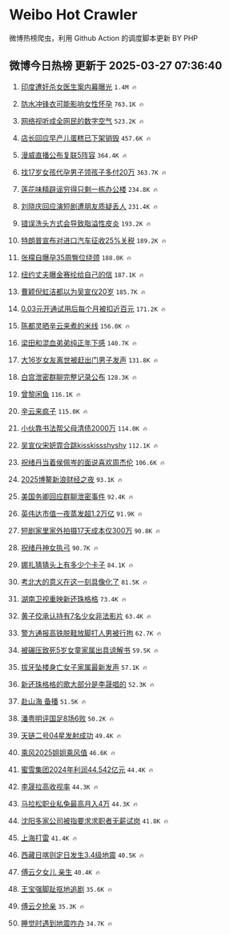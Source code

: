 # Weibo Hot Crawler 



微博热榜爬虫，利用 Github Action 的调度脚本更新 BY PHP 


## 微博今日热榜 更新于 2025-03-27 07:36:40 
1. [印度遭奸杀女医生案内幕曝光](https://s.weibo.com/weibo?q=%23%E5%8D%B0%E5%BA%A6%E9%81%AD%E5%A5%B8%E6%9D%80%E5%A5%B3%E5%8C%BB%E7%94%9F%E6%A1%88%E5%86%85%E5%B9%95%E6%9B%9D%E5%85%89%23&t=31&band_rank=1&Refer=top) `1.4M 🔥` 

1. [防水冲锋衣可能影响女性怀孕](https://s.weibo.com/weibo?q=%23%E9%98%B2%E6%B0%B4%E5%86%B2%E9%94%8B%E8%A1%A3%E5%8F%AF%E8%83%BD%E5%BD%B1%E5%93%8D%E5%A5%B3%E6%80%A7%E6%80%80%E5%AD%95%23&t=31&band_rank=2&Refer=top) `763.1K 🔥` 

1. [网络视听成全网民的数字空气](https://s.weibo.com/weibo?q=%23%E7%BD%91%E7%BB%9C%E8%A7%86%E5%90%AC%E6%88%90%E5%85%A8%E7%BD%91%E6%B0%91%E7%9A%84%E6%95%B0%E5%AD%97%E7%A9%BA%E6%B0%94%23&t=31&band_rank=3&Refer=top) `523.2K 🔥` 

1. [店长回应早产儿蛋糕已下架销毁](https://s.weibo.com/weibo?q=%23%E5%BA%97%E9%95%BF%E5%9B%9E%E5%BA%94%E6%97%A9%E4%BA%A7%E5%84%BF%E8%9B%8B%E7%B3%95%E5%B7%B2%E4%B8%8B%E6%9E%B6%E9%94%80%E6%AF%81%23&t=31&band_rank=4&Refer=top) `457.6K 🔥` 

1. [漫威直播公布复联5阵容](https://s.weibo.com/weibo?q=%23%E6%BC%AB%E5%A8%81%E7%9B%B4%E6%92%AD%E5%85%AC%E5%B8%83%E5%A4%8D%E8%81%945%E9%98%B5%E5%AE%B9%23&t=31&band_rank=5&Refer=top) `364.4K 🔥` 

1. [找17岁女孩代孕男子领孩子多付20万](https://s.weibo.com/weibo?q=%23%E6%89%BE17%E5%B2%81%E5%A5%B3%E5%AD%A9%E4%BB%A3%E5%AD%95%E7%94%B7%E5%AD%90%E9%A2%86%E5%AD%A9%E5%AD%90%E5%A4%9A%E4%BB%9820%E4%B8%87%23&t=31&band_rank=6&Refer=top) `363.7K 🔥` 

1. [莲花味精辟谣穷得只剩一栋办公楼](https://s.weibo.com/weibo?q=%23%E8%8E%B2%E8%8A%B1%E5%91%B3%E7%B2%BE%E8%BE%9F%E8%B0%A3%E7%A9%B7%E5%BE%97%E5%8F%AA%E5%89%A9%E4%B8%80%E6%A0%8B%E5%8A%9E%E5%85%AC%E6%A5%BC%23&t=31&band_rank=7&Refer=top) `234.8K 🔥` 

1. [刘晓庆回应演短剧遭朋友质疑丢人](https://s.weibo.com/weibo?q=%23%E5%88%98%E6%99%93%E5%BA%86%E5%9B%9E%E5%BA%94%E6%BC%94%E7%9F%AD%E5%89%A7%E9%81%AD%E6%9C%8B%E5%8F%8B%E8%B4%A8%E7%96%91%E4%B8%A2%E4%BA%BA%23&t=31&band_rank=8&Refer=top) `231.4K 🔥` 

1. [错误洗头方式会导致脂溢性皮炎](https://s.weibo.com/weibo?q=%23%E9%94%99%E8%AF%AF%E6%B4%97%E5%A4%B4%E6%96%B9%E5%BC%8F%E4%BC%9A%E5%AF%BC%E8%87%B4%E8%84%82%E6%BA%A2%E6%80%A7%E7%9A%AE%E7%82%8E%23&t=31&band_rank=9&Refer=top) `193.2K 🔥` 

1. [特朗普宣布对进口汽车征收25%关税](https://s.weibo.com/weibo?q=%E7%89%B9%E6%9C%97%E6%99%AE%E5%AE%A3%E5%B8%83%E5%AF%B9%E8%BF%9B%E5%8F%A3%E6%B1%BD%E8%BD%A6%E5%BE%81%E6%94%B625%25%E5%85%B3%E7%A8%8E&t=31&band_rank=10&Refer=top) `189.2K 🔥` 

1. [张檬自曝孕35周臀位绕颈](https://s.weibo.com/weibo?q=%23%E5%BC%A0%E6%AA%AC%E8%87%AA%E6%9B%9D%E5%AD%9535%E5%91%A8%E8%87%80%E4%BD%8D%E7%BB%95%E9%A2%88%23&t=31&band_rank=11&Refer=top) `188.0K 🔥` 

1. [纽约丈夫曝金赛纶给自己的信](https://s.weibo.com/weibo?q=%23%E7%BA%BD%E7%BA%A6%E4%B8%88%E5%A4%AB%E6%9B%9D%E9%87%91%E8%B5%9B%E7%BA%B6%E7%BB%99%E8%87%AA%E5%B7%B1%E7%9A%84%E4%BF%A1%23&t=31&band_rank=12&Refer=top) `187.1K 🔥` 

1. [曹颖倪虹洁都以为吴宣仪20岁](https://s.weibo.com/weibo?q=%E6%9B%B9%E9%A2%96%E5%80%AA%E8%99%B9%E6%B4%81%E9%83%BD%E4%BB%A5%E4%B8%BA%E5%90%B4%E5%AE%A3%E4%BB%AA20%E5%B2%81&t=31&band_rank=13&Refer=top) `185.7K 🔥` 

1. [0.03元开通试用后每个月被扣近百元](https://s.weibo.com/weibo?q=%230.03%E5%85%83%E5%BC%80%E9%80%9A%E8%AF%95%E7%94%A8%E5%90%8E%E6%AF%8F%E4%B8%AA%E6%9C%88%E8%A2%AB%E6%89%A3%E8%BF%91%E7%99%BE%E5%85%83%23&t=31&band_rank=14&Refer=top) `171.2K 🔥` 

1. [陈都灵晒辛云来煮的米线](https://s.weibo.com/weibo?q=%23%E9%99%88%E9%83%BD%E7%81%B5%E6%99%92%E8%BE%9B%E4%BA%91%E6%9D%A5%E7%85%AE%E7%9A%84%E7%B1%B3%E7%BA%BF%23&t=31&band_rank=15&Refer=top) `156.0K 🔥` 

1. [梁田和混血弟弟纯正年下感](https://s.weibo.com/weibo?q=%E6%A2%81%E7%94%B0%E5%92%8C%E6%B7%B7%E8%A1%80%E5%BC%9F%E5%BC%9F%E7%BA%AF%E6%AD%A3%E5%B9%B4%E4%B8%8B%E6%84%9F&t=31&band_rank=16&Refer=top) `140.7K 🔥` 

1. [大16岁女友离世被赶出门男子发声](https://s.weibo.com/weibo?q=%23%E5%A4%A716%E5%B2%81%E5%A5%B3%E5%8F%8B%E7%A6%BB%E4%B8%96%E8%A2%AB%E8%B5%B6%E5%87%BA%E9%97%A8%E7%94%B7%E5%AD%90%E5%8F%91%E5%A3%B0%23&t=31&band_rank=17&Refer=top) `131.8K 🔥` 

1. [白宫泄密群聊完整记录公布](https://s.weibo.com/weibo?q=%23%E7%99%BD%E5%AE%AB%E6%B3%84%E5%AF%86%E7%BE%A4%E8%81%8A%E5%AE%8C%E6%95%B4%E8%AE%B0%E5%BD%95%E5%85%AC%E5%B8%83%23&t=31&band_rank=18&Refer=top) `128.3K 🔥` 

1. [曾黎闲鱼](https://s.weibo.com/weibo?q=%E6%9B%BE%E9%BB%8E%E9%97%B2%E9%B1%BC&t=31&band_rank=19&Refer=top) `116.1K 🔥` 

1. [辛云来疯子](https://s.weibo.com/weibo?q=%23%E8%BE%9B%E4%BA%91%E6%9D%A5%E7%96%AF%E5%AD%90%23&t=31&band_rank=20&Refer=top) `115.0K 🔥` 

1. [小伙靠书法帮父母清债2000万](https://s.weibo.com/weibo?q=%23%E5%B0%8F%E4%BC%99%E9%9D%A0%E4%B9%A6%E6%B3%95%E5%B8%AE%E7%88%B6%E6%AF%8D%E6%B8%85%E5%80%BA2000%E4%B8%87%23&t=31&band_rank=21&Refer=top) `114.0K 🔥` 

1. [吴宣仪宋妍霏合跳kisskissshyshy](https://s.weibo.com/weibo?q=%E5%90%B4%E5%AE%A3%E4%BB%AA%E5%AE%8B%E5%A6%8D%E9%9C%8F%E5%90%88%E8%B7%B3kisskissshyshy&t=31&band_rank=22&Refer=top) `112.1K 🔥` 

1. [祝绪丹当着侯佩岑的面说喜欢周杰伦](https://s.weibo.com/weibo?q=%23%E7%A5%9D%E7%BB%AA%E4%B8%B9%E5%BD%93%E7%9D%80%E4%BE%AF%E4%BD%A9%E5%B2%91%E7%9A%84%E9%9D%A2%E8%AF%B4%E5%96%9C%E6%AC%A2%E5%91%A8%E6%9D%B0%E4%BC%A6%23&t=31&band_rank=23&Refer=top) `106.6K 🔥` 

1. [2025博鳌新浪财经之夜](https://s.weibo.com/weibo?q=%232025%E5%8D%9A%E9%B3%8C%E6%96%B0%E6%B5%AA%E8%B4%A2%E7%BB%8F%E4%B9%8B%E5%A4%9C%23&t=31&band_rank=24&Refer=top) `93.1K 🔥` 

1. [美国务卿回应群聊泄密事件](https://s.weibo.com/weibo?q=%E7%BE%8E%E5%9B%BD%E5%8A%A1%E5%8D%BF%E5%9B%9E%E5%BA%94%E7%BE%A4%E8%81%8A%E6%B3%84%E5%AF%86%E4%BA%8B%E4%BB%B6&t=31&band_rank=25&Refer=top) `92.4K 🔥` 

1. [英伟达市值一夜蒸发超1.2万亿](https://s.weibo.com/weibo?q=%23%E8%8B%B1%E4%BC%9F%E8%BE%BE%E5%B8%82%E5%80%BC%E4%B8%80%E5%A4%9C%E8%92%B8%E5%8F%91%E8%B6%851.2%E4%B8%87%E4%BA%BF%23&t=31&band_rank=26&Refer=top) `91.9K 🔥` 

1. [短剧家里家外拍摄17天成本仅300万](https://s.weibo.com/weibo?q=%23%E7%9F%AD%E5%89%A7%E5%AE%B6%E9%87%8C%E5%AE%B6%E5%A4%96%E6%8B%8D%E6%91%8417%E5%A4%A9%E6%88%90%E6%9C%AC%E4%BB%85300%E4%B8%87%23&t=31&band_rank=27&Refer=top) `90.8K 🔥` 

1. [祝绪丹神女执弓](https://s.weibo.com/weibo?q=%E7%A5%9D%E7%BB%AA%E4%B8%B9%E7%A5%9E%E5%A5%B3%E6%89%A7%E5%BC%93&t=31&band_rank=28&Refer=top) `90.7K 🔥` 

1. [娜扎猜猜头上有多少个卡子](https://s.weibo.com/weibo?q=%23%E5%A8%9C%E6%89%8E%E7%8C%9C%E7%8C%9C%E5%A4%B4%E4%B8%8A%E6%9C%89%E5%A4%9A%E5%B0%91%E4%B8%AA%E5%8D%A1%E5%AD%90%23&t=31&band_rank=29&Refer=top) `84.1K 🔥` 

1. [考北大的意义在这一刻具像化了](https://s.weibo.com/weibo?q=%E8%80%83%E5%8C%97%E5%A4%A7%E7%9A%84%E6%84%8F%E4%B9%89%E5%9C%A8%E8%BF%99%E4%B8%80%E5%88%BB%E5%85%B7%E5%83%8F%E5%8C%96%E4%BA%86&t=31&band_rank=30&Refer=top) `81.5K 🔥` 

1. [湖南卫视重映新还珠格格](https://s.weibo.com/weibo?q=%E6%B9%96%E5%8D%97%E5%8D%AB%E8%A7%86%E9%87%8D%E6%98%A0%E6%96%B0%E8%BF%98%E7%8F%A0%E6%A0%BC%E6%A0%BC&t=31&band_rank=31&Refer=top) `73.4K 🔥` 

1. [黄子佼承认持有7名少女非法影片](https://s.weibo.com/weibo?q=%23%E9%BB%84%E5%AD%90%E4%BD%BC%E6%89%BF%E8%AE%A4%E6%8C%81%E6%9C%897%E5%90%8D%E5%B0%91%E5%A5%B3%E9%9D%9E%E6%B3%95%E5%BD%B1%E7%89%87%23&t=31&band_rank=32&Refer=top) `63.4K 🔥` 

1. [警方通报高铁脱鞋放脚打人男被行拘](https://s.weibo.com/weibo?q=%23%E8%AD%A6%E6%96%B9%E9%80%9A%E6%8A%A5%E9%AB%98%E9%93%81%E8%84%B1%E9%9E%8B%E6%94%BE%E8%84%9A%E6%89%93%E4%BA%BA%E7%94%B7%E8%A2%AB%E8%A1%8C%E6%8B%98%23&t=31&band_rank=33&Refer=top) `62.7K 🔥` 

1. [被碾压致死5岁女童家属出具谅解书](https://s.weibo.com/weibo?q=%23%E8%A2%AB%E7%A2%BE%E5%8E%8B%E8%87%B4%E6%AD%BB5%E5%B2%81%E5%A5%B3%E7%AB%A5%E5%AE%B6%E5%B1%9E%E5%87%BA%E5%85%B7%E8%B0%85%E8%A7%A3%E4%B9%A6%23&t=31&band_rank=34&Refer=top) `59.5K 🔥` 

1. [拔牙坠楼身亡女子家属最新发声](https://s.weibo.com/weibo?q=%23%E6%8B%94%E7%89%99%E5%9D%A0%E6%A5%BC%E8%BA%AB%E4%BA%A1%E5%A5%B3%E5%AD%90%E5%AE%B6%E5%B1%9E%E6%9C%80%E6%96%B0%E5%8F%91%E5%A3%B0%23&t=31&band_rank=35&Refer=top) `57.1K 🔥` 

1. [新还珠格格的歌大部分是李晟唱的](https://s.weibo.com/weibo?q=%23%E6%96%B0%E8%BF%98%E7%8F%A0%E6%A0%BC%E6%A0%BC%E7%9A%84%E6%AD%8C%E5%A4%A7%E9%83%A8%E5%88%86%E6%98%AF%E6%9D%8E%E6%99%9F%E5%94%B1%E7%9A%84%23&t=31&band_rank=36&Refer=top) `52.3K 🔥` 

1. [赴山海 备播](https://s.weibo.com/weibo?q=%E8%B5%B4%E5%B1%B1%E6%B5%B7%20%E5%A4%87%E6%92%AD&t=31&band_rank=37&Refer=top) `51.5K 🔥` 

1. [潘粤明评国足8场6败](https://s.weibo.com/weibo?q=%23%E6%BD%98%E7%B2%A4%E6%98%8E%E8%AF%84%E5%9B%BD%E8%B6%B38%E5%9C%BA6%E8%B4%A5%23&t=31&band_rank=38&Refer=top) `50.2K 🔥` 

1. [天链二号04星发射成功](https://s.weibo.com/weibo?q=%23%E5%A4%A9%E9%93%BE%E4%BA%8C%E5%8F%B704%E6%98%9F%E5%8F%91%E5%B0%84%E6%88%90%E5%8A%9F%23&t=31&band_rank=39&Refer=top) `49.4K 🔥` 

1. [乘风2025姐姐乘风值](https://s.weibo.com/weibo?q=%23%E4%B9%98%E9%A3%8E2025%E5%A7%90%E5%A7%90%E4%B9%98%E9%A3%8E%E5%80%BC%23&t=31&band_rank=40&Refer=top) `46.6K 🔥` 

1. [蜜雪集团2024年利润44.542亿元](https://s.weibo.com/weibo?q=%23%E8%9C%9C%E9%9B%AA%E9%9B%86%E5%9B%A22024%E5%B9%B4%E5%88%A9%E6%B6%A644.542%E4%BA%BF%E5%85%83%23&t=31&band_rank=41&Refer=top) `44.4K 🔥` 

1. [李晟拉高收视率](https://s.weibo.com/weibo?q=%E6%9D%8E%E6%99%9F%E6%8B%89%E9%AB%98%E6%94%B6%E8%A7%86%E7%8E%87&t=31&band_rank=42&Refer=top) `44.3K 🔥` 

1. [马拉松职业私兔最高月入4万](https://s.weibo.com/weibo?q=%23%E9%A9%AC%E6%8B%89%E6%9D%BE%E8%81%8C%E4%B8%9A%E7%A7%81%E5%85%94%E6%9C%80%E9%AB%98%E6%9C%88%E5%85%A54%E4%B8%87%23&t=31&band_rank=43&Refer=top) `44.3K 🔥` 

1. [沈阳多家公司被指要求求职者无薪试岗](https://s.weibo.com/weibo?q=%23%E6%B2%88%E9%98%B3%E5%A4%9A%E5%AE%B6%E5%85%AC%E5%8F%B8%E8%A2%AB%E6%8C%87%E8%A6%81%E6%B1%82%E6%B1%82%E8%81%8C%E8%80%85%E6%97%A0%E8%96%AA%E8%AF%95%E5%B2%97%23&t=31&band_rank=44&Refer=top) `41.8K 🔥` 

1. [上海打雷](https://s.weibo.com/weibo?q=%E4%B8%8A%E6%B5%B7%E6%89%93%E9%9B%B7&t=31&band_rank=45&Refer=top) `41.4K 🔥` 

1. [西藏日喀则定日发生3.4级地震](https://s.weibo.com/weibo?q=%23%E8%A5%BF%E8%97%8F%E6%97%A5%E5%96%80%E5%88%99%E5%AE%9A%E6%97%A5%E5%8F%91%E7%94%9F3.4%E7%BA%A7%E5%9C%B0%E9%9C%87%23&t=31&band_rank=46&Refer=top) `40.5K 🔥` 

1. [傅云夕女儿 亲生](https://s.weibo.com/weibo?q=%E5%82%85%E4%BA%91%E5%A4%95%E5%A5%B3%E5%84%BF%20%E4%BA%B2%E7%94%9F&t=31&band_rank=47&Refer=top) `40.4K 🔥` 

1. [王宝强脚趾抠地追剧](https://s.weibo.com/weibo?q=%E7%8E%8B%E5%AE%9D%E5%BC%BA%E8%84%9A%E8%B6%BE%E6%8A%A0%E5%9C%B0%E8%BF%BD%E5%89%A7&t=31&band_rank=48&Refer=top) `35.6K 🔥` 

1. [傅云夕抢亲](https://s.weibo.com/weibo?q=%23%E5%82%85%E4%BA%91%E5%A4%95%E6%8A%A2%E4%BA%B2%23&t=31&band_rank=49&Refer=top) `35.3K 🔥` 

1. [睡觉时遇到地震咋办](https://s.weibo.com/weibo?q=%23%E7%9D%A1%E8%A7%89%E6%97%B6%E9%81%87%E5%88%B0%E5%9C%B0%E9%9C%87%E5%92%8B%E5%8A%9E%23&t=31&band_rank=50&Refer=top) `34.7K 🔥` 

